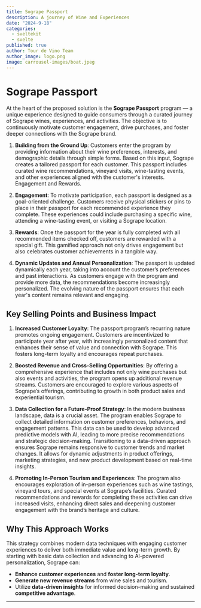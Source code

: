 ```yaml
---
title: Sogrape Passport
description: A journey of Wine and Experiences 
date: "2024-9-18"
categories:
  - sveltekit
  - svelte
published: true
author: Tour de Vino Team
author_image: logo.png
image: carrousel-images/boat.jpeg
---
```


# **Sogrape Passport**

At the heart of the proposed solution is the **Sogrape Passport** program — a unique experience designed to guide consumers through a curated journey of Sogrape wines, experiences, and activities. The objective is to continuously motivate customer engagement, drive purchases, and foster deeper connections with the Sogrape brand.

1. **Building from the Ground Up**: Customers enter the program by providing information about their wine preferences, interests, and demographic details through simple forms. Based on this input, Sogrape creates a tailored passport for each customer. This passport includes curated wine recommendations, vineyard visits, wine-tasting events, and other experiences aligned with the customer's interests.
Engagement and Rewards. 

2. **Engagement**: To motivate participation, each passport is designed as a goal-oriented challenge. Customers receive physical stickers or pins to place in their passport for each recommended experience they complete. These experiences could include purchasing a specific wine, attending a wine-tasting event, or visiting a Sogrape location.

3. **Rewards**: Once the passport for the year is fully completed with all recommended items checked off, customers are rewarded with a special gift. This gamified approach not only drives engagement but also celebrates customer achievements in a tangible way.

2. **Dynamic Updates and Annual Personalization**: The passport is updated dynamically each year, taking into account the customer’s preferences and past interactions. As customers engage with the program and provide more data, the recommendations become increasingly personalized. The evolving nature of the passport ensures that each year's content remains relevant and engaging.

## Key Selling Points and Business Impact
1. **Increased Customer Loyalty**: The passport program’s recurring nature promotes ongoing engagement. Customers are incentivized to participate year after year, with increasingly personalized content that enhances their sense of value and connection with Sogrape. This fosters long-term loyalty and encourages repeat purchases.

2. **Boosted Revenue and Cross-Selling Opportunities**: By offering a comprehensive experience that includes not only wine purchases but also events and activities, the program opens up additional revenue streams. Customers are encouraged to explore various aspects of Sogrape’s offerings, contributing to growth in both product sales and experiential tourism.

3. **Data Collection for a Future-Proof Strategy**: In the modern business landscape, data is a crucial asset. The program enables Sogrape to collect detailed information on customer preferences, behaviors, and engagement patterns. This data can be used to develop advanced predictive models with AI, leading to more precise recommendations and strategic decision-making.
Transitioning to a data-driven approach ensures Sogrape remains responsive to customer trends and market changes. It allows for dynamic adjustments in product offerings, marketing strategies, and new product development based on real-time insights.

4. **Promoting In-Person Tourism and Experiences**: The program also encourages exploration of in-person experiences such as wine tastings, vineyard tours, and special events at Sogrape’s facilities. Curated recommendations and rewards for completing these activities can drive increased visits, enhancing direct sales and deepening customer engagement with the brand’s heritage and culture.

## Why This Approach Works

This strategy combines modern data techniques with engaging customer experiences to deliver both immediate value and long-term growth. By starting with basic data collection and advancing to AI-powered personalization, Sogrape can:
- **Enhance customer experiences** and **foster long-term loyalty**.
- **Generate new revenue streams** from wine sales and tourism.
- Utilize **data-driven insights** for informed decision-making and sustained **competitive advantage**.

---